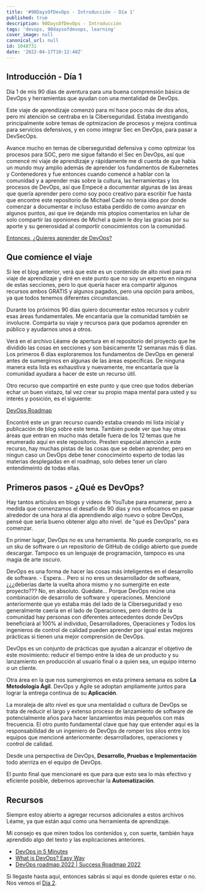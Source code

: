 ```yaml
---
title: '#90DaysOfDevOps - Introducción - Día 1'
published: true
description: 90DaysOfDevOps - Introducción
tags: 'devops, 90daysofdevops, learning'
cover_image: null
canonical_url: null
id: 1048731
date: '2022-04-17T10:12:40Z'
---
```

## Introducción - Día 1 

Día 1 de mis 90 días de aventura para una buena comprensión básica de DevOps y herramientas que ayudan con una mentalidad de DevOps.

Este viaje de aprendizaje comenzó para mí hace poco más de dos años, pero mi atención se centraba en la Ciberseguridad. Estaba investigando principalmente sobre temas de optmizacion de procesos y mejora continua para servicios defensivos, y en como integrar Sec en DevOps, para pasar a DevSecOps.

Avance mucho en temas de ciberseguridad defensiva y como optmizar los procesos para SOC, pero me sigue faltando el Sec en DevOps, así que comencé mi viaje de aprendizaje y rápidamente me di cuenta de que había un mundo muy amplio además de aprender los fundamentos de Kubernetes y Contenedores y fue entonces cuando comencé a hablar con la comunidad y a aprender más sobre la cultura, las herramientas y los procesos de DevOps, así que Empecé a documentar algunas de las áreas que quería aprender pero como soy poco creativo para escribir fue hasta que encontre este repositorio de Michael Cade no tenia idea por donde comenzar a documentar e incluso estaba perdido de como avanzar en algunos puntos, asi que ire dejando mis ptopios comentarios en luhar de solo compartir las oponiones de Michel a quien le doy las gracias por su aporte y su generosidad al comportir conocimientos con la comunidad.

[Entonces, ¿Quieres aprender de DevOps?](https://blog.kasten.io/devops-learning-curve)

## Que comience el viaje

Si lee el blog anterior, verá que este es un contenido de alto nivel para mi viaje de aprendizaje y diré en este punto que no soy un experto en ninguna de estas secciones, pero lo que quería hacer era compartir algunos recursos ambos GRATIS y algunos pagados, pero una opción para ambos, ya que todos tenemos diferentes circunstancias.

Durante los próximos 90 días quiero documentar estos recursos y cubrir esas áreas fundamentales. Me encantaría que la comunidad también se involucre. Comparta su viaje y recursos para que podamos aprender en público y ayudarnos unos a otros.

Verá en el archivo Léame de apertura en el repositorio del proyecto que he dividido las cosas en secciones y son básicamente 12 semanas más 6 días. Los primeros 6 días exploraremos los fundamentos de DevOps en general antes de sumergirnos en algunas de las áreas específicas. De ninguna manera esta lista es exhaustiva y nuevamente, me encantaría que la comunidad ayudara a hacer de este un recurso útil.

Otro recurso que compartiré en este punto y que creo que todos deberían echar un buen vistazo, tal vez crear su propio mapa mental para usted y su interés y posición, es el siguiente:

[DevOps Roadmap](https://roadmap.sh/devops)

Encontré este un gran recurso cuando estaba creando mi lista inicial y publicación de blog sobre este tema. También puede ver que hay otras áreas que entran en mucho más detalle fuera de los 12 temas que he enumerado aquí en este repositorio. Presten especial atención a este recurso, hay muchas pistas de las cosas que se deben aprender, pero en ningun caso un DevOps debe tener conocimeinto experto de todas las materias desplegadas en el roadmap, solo debes tener un claro entendimeinto de todas ellas.

## Primeros pasos - ¿Qué es DevOps?

Hay tantos artículos en blogs y videos de YouTube para enumerar, pero a medida que comenzamos el desafío de 90 días y nos enfocamos en pasar alrededor de una hora al día aprendiendo algo nuevo o sobre DevOps, pensé que sería bueno obtener algo alto nivel. de "qué es DevOps" para comenzar.

En primer lugar, DevOps no es una herramienta. No puede comprarlo, no es un sku de software o un repositorio de GitHub de código abierto que puede descargar. Tampoco es un lenguaje de programación, tampoco es una magia de arte oscuro.

DevOps es una forma de hacer las cosas más inteligentes en el desarrollo de software. - Espera... Pero si no eres un desarrollador de software, ¿¿¿deberías darte la vuelta ahora mismo y no sumergirte en este proyecto??? No, en absoluto. Quédate... Porque DevOps reúne una combinación de desarrollo de software y operaciones. Mencioné anteriormente que yo estaba más del lado de la Ciberseguridad y eso generalmente caería en el lado de Operaciones, pero dentro de la comunidad hay personas con diferentes antecedentes donde DevOps beneficiará al 100% al individuo, Desarrolladores, Operaciones y Todos los ingenieros de control de calidad pueden aprender por igual estas mejores prácticas si tienen una mejor comprensión de DevOps.

DevOps es un conjunto de prácticas que ayudan a alcanzar el objetivo de este movimiento: reducir el tiempo entre la idea de un producto y su lanzamiento en producción al usuario final o a quien sea, un equipo interno o un cliente.

Otra área en la que nos sumergiremos en esta primera semana es sobre **La Metodología Ágil**. DevOps y Agile se adoptan ampliamente juntos para lograr la entrega continua de su **Aplicación**.

La moraleja de alto nivel es que una mentalidad o cultura de DevOps se trata de reducir el largo y extenso proceso de lanzamiento de software de potencialmente años para hacer lanzamientos más pequeños con más frecuencia. El otro punto fundamental clave que hay que entender aquí es la responsabilidad de un ingeniero de DevOps de romper los silos entre los equipos que mencioné anteriormente: desarrolladores, operaciones y control de calidad.

Desde una perspectiva de DevOps, **Desarrollo, Pruebas e Implementación** todo aterriza en el equipo de DevOps.

El punto final que mencionaré es que para que esto sea lo más efectivo y eficiente posible, debemos aprovechar la **Automatización**.

## Recursos 

Siempre estoy abierto a agregar recursos adicionales a estos archivos Léame, ya que están aquí como una herramienta de aprendizaje.

Mi consejo es que miren todos los contenidos y, con suerte, también haya aprendido algo del texto y las explicaciones anteriores.

- [DevOps in 5 Minutes](https://www.youtube.com/watch?v=Xrgk023l4lI)
- [What is DevOps? Easy Way](https://www.youtube.com/watch?v=_Gpe1Zn-1fE&t=43s)
- [DevOps roadmap 2022 | Success Roadmap 2022](https://www.youtube.com/watch?v=7l_n97Mt0ko)

Si llegaste hasta aquí, entonces sabrás si aquí es donde quieres estar o no. Nos vemos el [Día 2](day02.md).